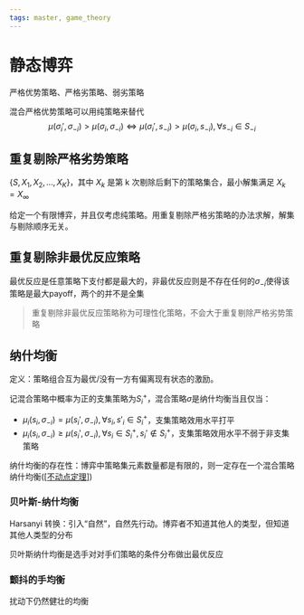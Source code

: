 ```yaml
---
tags: master, game_theory
---
```

# 静态博弈

严格优势策略、严格劣策略、弱劣策略

混合严格优势策略可以用纯策略来替代
$$
\mu(\sigma_i',\sigma_{-i})\gt \mu(\sigma_i, \sigma_{-i})\Leftrightarrow\mu(\sigma_i',s_{-i})\gt \mu(\sigma_i, s_{-i}), \forall s_{-i} \in S_{-i}
$$

## 重复剔除严格劣势策略

$\{ S, X_1,X_2,\dots,X_K \}$，其中 $X_k$ 是第 k 次剔除后剩下的策略集合，最小解集满足 $X_k=X_\infty$

给定一个有限博弈，并且仅考虑纯策略。用重复剔除严格劣策略的办法求解，解集与剔除顺序无关。

## 重复剔除非最优反应策略

最优反应是任意策略下支付都是最大的，非最优反应则是不存在任何的$\sigma_{-i}$使得该策略是最大payoff，两个的并不是全集

> 重复剔除非最优反应策略称为可理性化策略，不会大于重复剔除严格劣势策略

## 纳什均衡

定义：策略组合互为最优/没有一方有偏离现有状态的激励。

记混合策略中概率为正的支集策略为$S^+_i$，混合策略$\sigma$是纳什均衡当且仅当：

- $\mu_i(s_i,\sigma_{-i})=\mu(s_i',\sigma_{-i}),\forall s_i,s'_i\in S_i^+$，支集策略效用水平打平
- $\mu_i(s_i,\sigma_{-i})\ge\mu(s_i',\sigma_{-i}),\forall s_i\in S_i^+,s_i'\notin S_i^+$，支集策略效用水平不弱于非支集策略

纳什均衡的存在性：博弈中策略集元素数量都是有限的，则一定存在一个混合策略纳什均衡([[不动点定理]])

### 贝叶斯-纳什均衡

Harsanyi 转换：引入“自然”，自然先行动。博弈者不知道其他人的类型，但知道其他人类型的分布

贝叶斯纳什均衡是选手对对手们策略的条件分布做出最优反应

### 颤抖的手均衡

扰动下仍然健壮的均衡

[//begin]: # "Autogenerated link references for markdown compatibility"
[不动点定理]: 不动点定理.md "不动点定理"
[//end]: # "Autogenerated link references"
